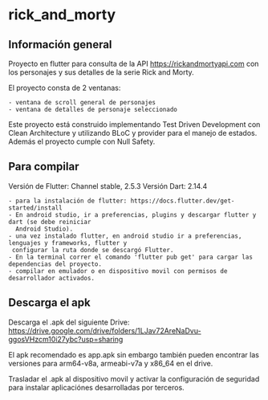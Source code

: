 # rick_and_morty

## Información general

Proyecto en flutter para consulta de la API https://rickandmortyapi.com con los personajes y sus
detalles de la serie Rick and Morty.

El proyecto consta de 2 ventanas:

    - ventana de scroll general de personajes
    - ventana de detalles de personaje seleccionado

Este proyecto está construido implementando Test Driven Development con Clean Architecture y
utilizando BLoC y provider para el manejo de estados. Además el proyecto cumple con Null Safety.

## Para compilar

Versión de Flutter: Channel stable, 2.5.3 Versión Dart: 2.14.4

    - para la instalación de flutter: https://docs.flutter.dev/get-started/install
    - En android studio, ir a preferencias, plugins y descargar flutter y dart (se debe reiniciar
      Android Studio).
    - una vez instalado flutter, en android studio ir a preferencias, lenguajes y frameworks, flutter y
     configurar la ruta donde se descargó Flutter.
    - En la terminal correr el comando 'flutter pub get' para cargar las dependencias del proyecto.
    - compilar en emulador o en dispositivo movil con permisos de desarrollador activados.

## Descarga el apk

Descarga el .apk del siguiente
Drive: https://drive.google.com/drive/folders/1LJav72AreNaDvu-ggosVHzcm10i27ybc?usp=sharing

El apk recomendado es app.apk sin embargo también pueden encontrar las versiones para arm64-v8a,
armeabi-v7a y x86_64 en el drive.

Trasladar el .apk al dispositivo movil y activar la configuración de seguridad para instalar
aplicaciónes desarrolladas por terceros.

